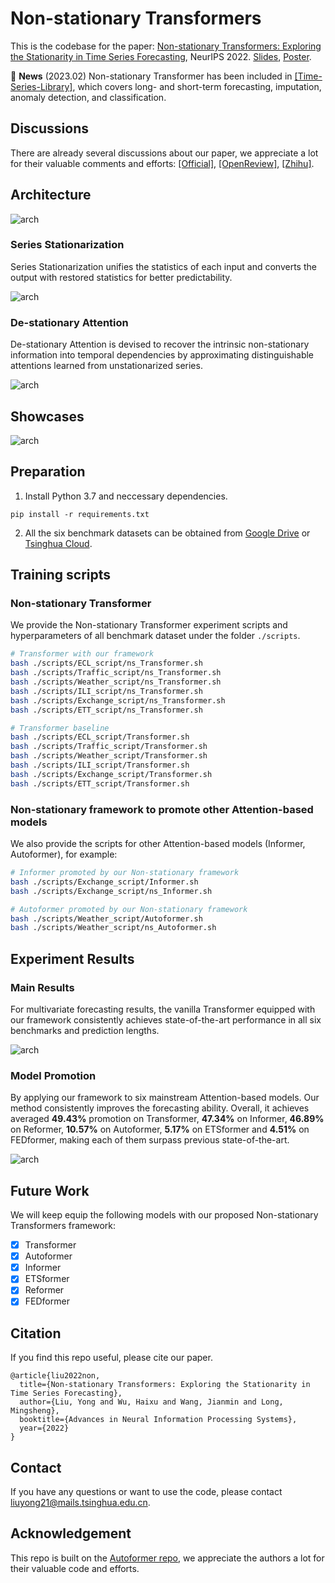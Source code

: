 # Non-stationary Transformers

This is the codebase for the paper:
[Non-stationary Transformers: Exploring the Stationarity in Time Series Forecasting](https://arxiv.org/abs/2205.14415), NeurIPS 2022. [Slides](https://cloud.tsinghua.edu.cn/f/8d6ce7b18d3c468190e7/), [Poster](https://cloud.tsinghua.edu.cn/f/6eea66909aa7465ca9a4/).

:triangular_flag_on_post: **News** (2023.02) Non-stationary Transformer has been included in [[Time-Series-Library]](https://github.com/thuml/Time-Series-Library), which covers long- and short-term forecasting, imputation, anomaly detection, and classification.

## Discussions

There are already several discussions about our paper, we appreciate a lot for their valuable comments and efforts: [[Official]](https://mp.weixin.qq.com/s/LkpkTiNBVBYA-FqzAdy4dw), [[OpenReview]](https://openreview.net/forum?id=ucNDIDRNjjv), [[Zhihu]](https://zhuanlan.zhihu.com/p/535931701).

## Architecture

![arch](./figures/arch.png)

### Series Stationarization

Series Stationarization unifies the statistics of each input and converts the output with restored statistics for better predictability. 

![arch](./figures/ss.png)

### De-stationary Attention

De-stationary Attention is devised to recover the intrinsic non-stationary information into temporal dependencies by approximating distinguishable attentions learned from unstationarized series. 

![arch](./figures/da.png)


## Showcases

![arch](./figures/showcases.png)

## Preparation

1. Install Python 3.7 and neccessary dependencies.
```
pip install -r requirements.txt
```
2. All the six benchmark datasets can be obtained from [Google Drive](https://drive.google.com/file/d/1CC4ZrUD4EKncndzgy5PSTzOPSqcuyqqj/view?usp=sharing) or [Tsinghua Cloud](https://cloud.tsinghua.edu.cn/f/b8f4a78a39874ac9893e/?dl=1).

## Training scripts

### Non-stationary Transformer

We provide the Non-stationary Transformer experiment scripts and hyperparameters of all benchmark dataset under the folder `./scripts`.

```bash
# Transformer with our framework
bash ./scripts/ECL_script/ns_Transformer.sh
bash ./scripts/Traffic_script/ns_Transformer.sh
bash ./scripts/Weather_script/ns_Transformer.sh
bash ./scripts/ILI_script/ns_Transformer.sh
bash ./scripts/Exchange_script/ns_Transformer.sh
bash ./scripts/ETT_script/ns_Transformer.sh
```

```bash
# Transformer baseline
bash ./scripts/ECL_script/Transformer.sh
bash ./scripts/Traffic_script/Transformer.sh
bash ./scripts/Weather_script/Transformer.sh
bash ./scripts/ILI_script/Transformer.sh
bash ./scripts/Exchange_script/Transformer.sh
bash ./scripts/ETT_script/Transformer.sh
```

### Non-stationary framework to promote other Attention-based models 

We also provide the scripts for other Attention-based models (Informer, Autoformer), for example:

```bash
# Informer promoted by our Non-stationary framework
bash ./scripts/Exchange_script/Informer.sh
bash ./scripts/Exchange_script/ns_Informer.sh

# Autoformer promoted by our Non-stationary framework
bash ./scripts/Weather_script/Autoformer.sh
bash ./scripts/Weather_script/ns_Autoformer.sh
```

## Experiment Results

### Main Results

For multivariate forecasting results, the vanilla Transformer equipped with our framework consistently achieves state-of-the-art performance in all six benchmarks and prediction lengths.

![arch](./figures/main_results.png)

### Model Promotion

By applying our framework to six mainstream Attention-based models. Our method consistently improves the forecasting ability. Overall, it achieves averaged **49.43%** promotion on Transformer, **47.34%** on Informer, **46.89%** on Reformer, **10.57%** on Autoformer, **5.17%** on ETSformer and **4.51%** on FEDformer, making each of them surpass previous state-of-the-art.

![arch](./figures/promotion.png)

## Future Work

We will keep equip the following models with our proposed Non-stationary Transformers framework:

- [x] Transformer
- [x] Autoformer
- [x] Informer
- [x] ETSformer
- [x] Reformer
- [x] FEDformer

## Citation

If you find this repo useful, please cite our paper. 

```
@article{liu2022non,
  title={Non-stationary Transformers: Exploring the Stationarity in Time Series Forecasting},
  author={Liu, Yong and Wu, Haixu and Wang, Jianmin and Long, Mingsheng},
  booktitle={Advances in Neural Information Processing Systems},
  year={2022}
}
```

## Contact

If you have any questions or want to use the code, please contact liuyong21@mails.tsinghua.edu.cn.


## Acknowledgement

This repo is built on the [Autoformer repo](https://github.com/thuml/Autoformer), we appreciate the authors a lot for their valuable code and efforts.

